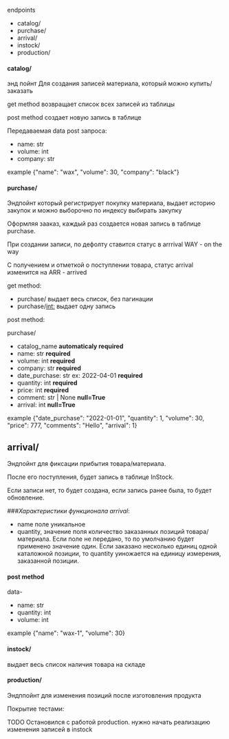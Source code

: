 endpoints

- catalog/
- purchase/
- arrival/
- instock/
- production/

#### catalog/
энд пойнт Для создания записей материала, который можно купить/заказать

get method возвращает список всех записей из таблицы

post method создает новую запись в таблице

Передаваемая data post запроса:

- name: str
- volume: int
- company: str

example {"name": "wax", "volume": 30, "company": "black"}

#### purchase/
Эндпойнт который регистрирует покупку материала, выдает историю закупок и можно выборочно по индексу выбирать закупку

Оформляя зааказ, каждый раз создается новая запись в таблице purchase. 

При создании записи, по дефолту ставится статус в arrrival WAY - on the way

С получением и отметкой о поступлении товара, статус arrival изменится на ARR - arrived

get method:

- purchase/ выдает весь список, без пагинации
- purchase/<int:> выдает одну запись

post method:

purchase/

- catalog_name **automaticaly required**
- name: str **required**
- volume: int **required**
- company: str **required**
- date_purchase: str ex: 2022-04-01 **required**
- quantity: int **required**
- price: int **required** 
- comment: str | None **null=True**
- arrival: int **null=True**

example {"date_purchase": "2022-01-01", "quantity": 1, "volume": 30, "price": 777, "comments": "Hello", "arrival": 1}

arrival/
-
Эндпойнт для фиксации прибытия товара/материала.

После его поступления, будет запись в таблице InStock.

Если записи нет, то будет создана, если запись ранее была, то будет обновление.

###_Характеристики функционала arrival_:

- name поле уникальное
- quantity, значение поля количество заказанных позиций товара/материала. Если поле не передано, то по умолчанию будет 
применено значение один.
Если заказано несколько единиц одной каталожной позиции, то quantity уиножается на единицу измерения, заказанной позиции.

#### post method

data-
- name: str
- quantity: int
- volume: int

example {"name": "wax-1", "volume": 30}


#### instock/

выдает весь список наличия товара на складе


#### production/

Эндппойнт для изменения позиций после изготовления продукта

Покрытие тестами:

TODO
Остановился с работой production. нужно начать реализацию изменения записей в instock